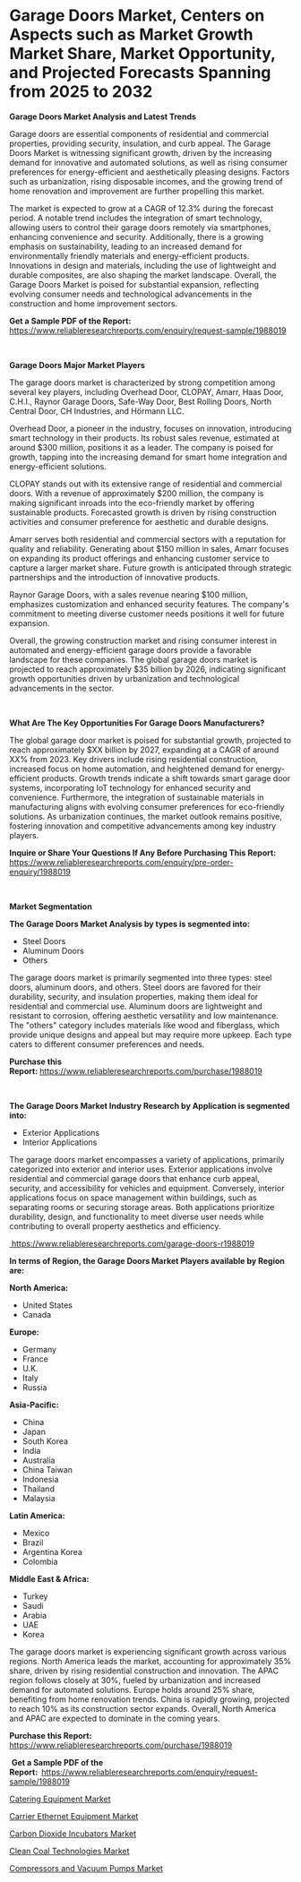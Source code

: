 <p><h1>Garage Doors Market, Centers on Aspects such as Market Growth Market Share, Market Opportunity, and Projected Forecasts Spanning from 2025 to 2032</h1></p><p><strong>Garage Doors Market Analysis and Latest Trends</strong></p>
<p><p>Garage doors are essential components of residential and commercial properties, providing security, insulation, and curb appeal. The Garage Doors Market is witnessing significant growth, driven by the increasing demand for innovative and automated solutions, as well as rising consumer preferences for energy-efficient and aesthetically pleasing designs. Factors such as urbanization, rising disposable incomes, and the growing trend of home renovation and improvement are further propelling this market.</p><p>The market is expected to grow at a CAGR of 12.3% during the forecast period. A notable trend includes the integration of smart technology, allowing users to control their garage doors remotely via smartphones, enhancing convenience and security. Additionally, there is a growing emphasis on sustainability, leading to an increased demand for environmentally friendly materials and energy-efficient products. Innovations in design and materials, including the use of lightweight and durable composites, are also shaping the market landscape. Overall, the Garage Doors Market is poised for substantial expansion, reflecting evolving consumer needs and technological advancements in the construction and home improvement sectors.</p></p>
<p><strong>Get a Sample PDF of the Report:&nbsp;</strong> <a href="https://www.reliableresearchreports.com/enquiry/request-sample/1988019?utm_campaign=115&utm_medium=2&utm_source=Github&utm_content=ia&utm_term=20022025&utm_id=garage-doors">https://www.reliableresearchreports.com/enquiry/request-sample/1988019</a></p>
<p>&nbsp;</p>
<p><strong>Garage Doors Major Market Players</strong></p>
<p><p>The garage doors market is characterized by strong competition among several key players, including Overhead Door, CLOPAY, Amarr, Haas Door, C.H.I., Raynor Garage Doors, Safe-Way Door, Best Rolling Doors, North Central Door, CH Industries, and Hörmann LLC. </p><p>Overhead Door, a pioneer in the industry, focuses on innovation, introducing smart technology in their products. Its robust sales revenue, estimated at around $300 million, positions it as a leader. The company is poised for growth, tapping into the increasing demand for smart home integration and energy-efficient solutions.</p><p>CLOPAY stands out with its extensive range of residential and commercial doors. With a revenue of approximately $200 million, the company is making significant inroads into the eco-friendly market by offering sustainable products. Forecasted growth is driven by rising construction activities and consumer preference for aesthetic and durable designs.</p><p>Amarr serves both residential and commercial sectors with a reputation for quality and reliability. Generating about $150 million in sales, Amarr focuses on expanding its product offerings and enhancing customer service to capture a larger market share. Future growth is anticipated through strategic partnerships and the introduction of innovative products.</p><p>Raynor Garage Doors, with a sales revenue nearing $100 million, emphasizes customization and enhanced security features. The company's commitment to meeting diverse customer needs positions it well for future expansion. </p><p>Overall, the growing construction market and rising consumer interest in automated and energy-efficient garage doors provide a favorable landscape for these companies. The global garage doors market is projected to reach approximately $35 billion by 2026, indicating significant growth opportunities driven by urbanization and technological advancements in the sector.</p></p>
<p>&nbsp;</p>
<p><strong>What Are The Key Opportunities For Garage Doors Manufacturers?</strong></p>
<p><p>The global garage door market is poised for substantial growth, projected to reach approximately $XX billion by 2027, expanding at a CAGR of around XX% from 2023. Key drivers include rising residential construction, increased focus on home automation, and heightened demand for energy-efficient products. Growth trends indicate a shift towards smart garage door systems, incorporating IoT technology for enhanced security and convenience. Furthermore, the integration of sustainable materials in manufacturing aligns with evolving consumer preferences for eco-friendly solutions. As urbanization continues, the market outlook remains positive, fostering innovation and competitive advancements among key industry players.</p></p>
<p><strong>Inquire or Share Your Questions If Any Before Purchasing This Report:</strong> <a href="https://www.reliableresearchreports.com/enquiry/pre-order-enquiry/1988019?utm_campaign=115&utm_medium=2&utm_source=Github&utm_content=ia&utm_term=20022025&utm_id=garage-doors">https://www.reliableresearchreports.com/enquiry/pre-order-enquiry/1988019</a></p>
<p>&nbsp;</p>
<p><strong>Market Segmentation</strong></p>
<p><strong>The Garage Doors Market Analysis by types is segmented into:</strong></p>
<p><ul><li>Steel Doors</li><li>Aluminum Doors</li><li>Others</li></ul></p>
<p><p>The garage doors market is primarily segmented into three types: steel doors, aluminum doors, and others. Steel doors are favored for their durability, security, and insulation properties, making them ideal for residential and commercial use. Aluminum doors are lightweight and resistant to corrosion, offering aesthetic versatility and low maintenance. The "others" category includes materials like wood and fiberglass, which provide unique designs and appeal but may require more upkeep. Each type caters to different consumer preferences and needs.</p></p>
<p><strong>Purchase this Report:&nbsp;</strong><a href="https://www.reliableresearchreports.com/purchase/1988019?utm_campaign=115&utm_medium=2&utm_source=Github&utm_content=ia&utm_term=20022025&utm_id=garage-doors">https://www.reliableresearchreports.com/purchase/1988019</a></p>
<p>&nbsp;</p>
<p><strong>The Garage Doors Market Industry Research by Application is segmented into:</strong></p>
<p><ul><li>Exterior Applications</li><li>Interior Applications</li></ul></p>
<p><p>The garage doors market encompasses a variety of applications, primarily categorized into exterior and interior uses. Exterior applications involve residential and commercial garage doors that enhance curb appeal, security, and accessibility for vehicles and equipment. Conversely, interior applications focus on space management within buildings, such as separating rooms or securing storage areas. Both applications prioritize durability, design, and functionality to meet diverse user needs while contributing to overall property aesthetics and efficiency.</p></p>
<p><a href="https://www.reliableresearchreports.com/garage-doors-r1988019?utm_campaign=115&utm_medium=2&utm_source=Github&utm_content=ia&utm_term=20022025&utm_id=garage-doors">&nbsp;https://www.reliableresearchreports.com/garage-doors-r1988019</a></p>
<p><strong>In terms of Region, the Garage Doors Market Players available by Region are:</strong></p>
<p>
    <p> <strong> North America: </strong>
        <ul>
            <li>United States</li>
            <li>Canada</li>
        </ul>
        </p> 
    <p> <strong> Europe: </strong>
        <ul>
            <li>Germany</li>
            <li>France</li>
            <li>U.K.</li>
            <li>Italy</li>
            <li>Russia</li>
        </ul>
        </p> 
    <p> <strong> Asia-Pacific: </strong>
        <ul>
            <li>China</li>
            <li>Japan</li>
            <li>South Korea</li>
            <li>India</li>
            <li>Australia</li>
            <li>China Taiwan</li>
            <li>Indonesia</li>
            <li>Thailand</li>
            <li>Malaysia</li>
        </ul>
        </p> 
    <p> <strong> Latin America: </strong>
        <ul>
            <li>Mexico</li>
            <li>Brazil</li>
            <li>Argentina Korea</li>
            <li>Colombia</li>
        </ul>
        </p> 
    <p> <strong> Middle East & Africa: </strong>
        <ul>
            <li>Turkey</li>
            <li>Saudi</li>
            <li>Arabia</li>
            <li>UAE</li>
            <li>Korea</li>
        </ul>
    </p>
    </p>
<p><p>The garage doors market is experiencing significant growth across various regions. North America leads the market, accounting for approximately 35% share, driven by rising residential construction and innovation. The APAC region follows closely at 30%, fueled by urbanization and increased demand for automated solutions. Europe holds around 25% share, benefiting from home renovation trends. China is rapidly growing, projected to reach 10% as its construction sector expands. Overall, North America and APAC are expected to dominate in the coming years.</p></p>
<p><strong>Purchase this Report: </strong><a href="https://www.reliableresearchreports.com/purchase/1988019?utm_campaign=115&utm_medium=2&utm_source=Github&utm_content=ia&utm_term=20022025&utm_id=garage-doors">https://www.reliableresearchreports.com/purchase/1988019</a></p>
<p>&nbsp;<strong>Get a Sample PDF of the Report:&nbsp;&nbsp;</strong><a href="https://www.reliableresearchreports.com/enquiry/request-sample/1988019?utm_campaign=115&utm_medium=2&utm_source=Github&utm_content=ia&utm_term=20022025&utm_id=garage-doors">https://www.reliableresearchreports.com/enquiry/request-sample/1988019</a></p>
<p><strong></strong></p>
<p><p><a href="https://github.com/tashipmhuiri/Market-Research-Report-List-1/blob/main/catering-equipment-market.md?utm_campaign=115&utm_medium=2&utm_source=Github&utm_content=ia&utm_term=20022025&utm_id=garage-doors">Catering Equipment Market</a></p><p><a href="https://github.com/akrachveslov/Market-Research-Report-List-1/blob/main/carrier-ethernet-equipment-market.md?utm_campaign=115&utm_medium=2&utm_source=Github&utm_content=ia&utm_term=20022025&utm_id=garage-doors">Carrier Ethernet Equipment Market</a></p><p><a href="https://github.com/adyawafurber1/Market-Research-Report-List-1/blob/main/carbon-dioxide-incubators-market.md?utm_campaign=115&utm_medium=2&utm_source=Github&utm_content=ia&utm_term=20022025&utm_id=garage-doors">Carbon Dioxide Incubators Market</a></p><p><a href="https://github.com/balapopepi/Market-Research-Report-List-1/blob/main/clean-coal-technologies-market.md?utm_campaign=115&utm_medium=2&utm_source=Github&utm_content=ia&utm_term=20022025&utm_id=garage-doors">Clean Coal Technologies Market</a></p><p><a href="https://github.com/lynlynyusay/Market-Research-Report-List-1/blob/main/compressors-and-vacuum-pumps-market.md?utm_campaign=115&utm_medium=2&utm_source=Github&utm_content=ia&utm_term=20022025&utm_id=garage-doors">Compressors and Vacuum Pumps Market</a></p></p>